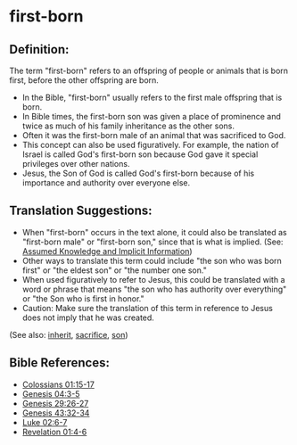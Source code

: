 # first-born #

## Definition: ##

The term "first-born" refers to an offspring of people or animals that is born first, before the other offspring are born.

* In the Bible, "first-born" usually refers to the first male offspring that is born.
* In Bible times, the first-born son was given a place of prominence and twice as much of his family inheritance as the other sons.
* Often it was the first-born male of an animal that was sacrificed to God.
* This concept can also be used figuratively. For example, the nation of Israel is called God's first-born son because God gave it special privileges over other nations.
* Jesus, the Son of God is called God's first-born because of his importance and authority over everyone else.

## Translation Suggestions: ##

* When "first-born" occurs in the text alone, it could also be translated as "first-born male" or "first-born son," since that is what is implied. (See: [Assumed Knowledge and Implicit Information](en/ta-vol1/translate/man/figs-explicit))
* Other ways to translate this term could include  "the son who was born first" or "the eldest son" or "the number one son."
* When used figuratively to refer to Jesus, this could be translated with a word or phrase that means "the son who has authority over everything" or "the Son who is first in honor."
* Caution: Make sure the translation of this term in reference to Jesus does not imply that he was created.

(See also: [inherit](../kt/inherit.md), [sacrifice](../other/sacrifice.md), [son](../kt/son.md))

## Bible References: ##

* [Colossians 01:15-17](en/tn/col/help/01/15)
* [Genesis 04:3-5](en/tn/gen/help/04/03)
* [Genesis 29:26-27](en/tn/gen/help/29/26)
* [Genesis 43:32-34](en/tn/gen/help/43/32)
* [Luke 02:6-7](en/tn/luk/help/02/06)
* [Revelation 01:4-6](en/tn/rev/help/01/04)